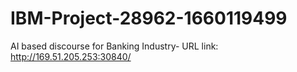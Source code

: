 # IBM-Project-28962-1660119499
AI based discourse for Banking Industry-
URL link: http://169.51.205.253:30840/
